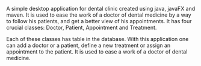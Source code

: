A simple desktop application for dental clinic created using java, javaFX and maven.
It is used to ease the work of a doctor of dental medicine by a way to follow his patients, and get a better view of his appointments.
It has four crucial classes: 
Doctor,
Patient, 
Appointment and 
Treatment. 

Each of these classes has table in the database. With this application one can add a doctor or a patient, define a new treatment or assign an appointment to the patient.
It is used to ease a work of a doctor of dental medicine.